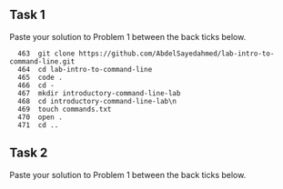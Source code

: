 ## Task 1

Paste your solution to Problem 1 between the back ticks below.

```
  463  git clone https://github.com/AbdelSayedahmed/lab-intro-to-command-line.git
  464  cd lab-intro-to-command-line
  465  code .
  466  cd -
  467  mkdir introductory-command-line-lab
  468  cd introductory-command-line-lab\n
  469  touch commands.txt
  470  open .
  471  cd ..
```

## Task 2

Paste your solution to Problem 1 between the back ticks below.

```

```
